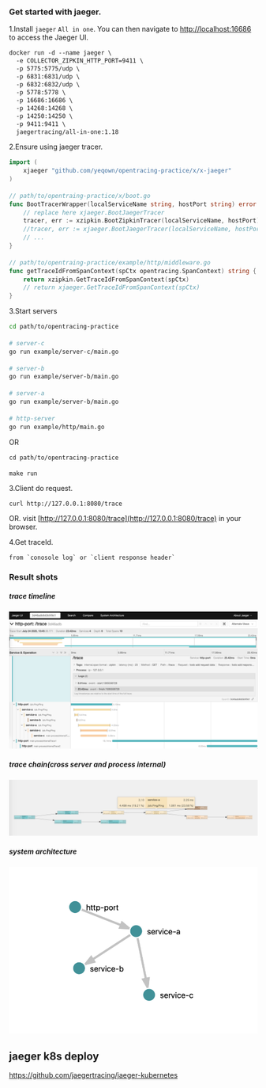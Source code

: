 ### Get started with jaeger.

1.Install `jaeger` `All in one`. You can then navigate to [http://localhost:16686](http://localhost:16686) to access the Jaeger UI.

```shell script
docker run -d --name jaeger \
  -e COLLECTOR_ZIPKIN_HTTP_PORT=9411 \
  -p 5775:5775/udp \
  -p 6831:6831/udp \
  -p 6832:6832/udp \
  -p 5778:5778 \
  -p 16686:16686 \
  -p 14268:14268 \
  -p 14250:14250 \
  -p 9411:9411 \
  jaegertracing/all-in-one:1.18
```

2.Ensure using jaeger tracer.

```go
import (
    xjaeger "github.com/yeqown/opentracing-practice/x/x-jaeger"
)

// path/to/opentraing-practice/x/boot.go
func BootTracerWrapper(localServiceName string, hostPort string) error {
    // replace here xjaeger.BootJaegerTracer
    tracer, err := xzipkin.BootZipkinTracer(localServiceName, hostPort) 
    //tracer, err := xjaeger.BootJaegerTracer(localServiceName, hostPort)
    // ...
}

// path/to/opentraing-practice/example/http/middleware.go
func getTraceIdFromSpanContext(spCtx opentracing.SpanContext) string {
	return xzipkin.GetTraceIdFromSpanContext(spCtx)
	// return xjaeger.GetTraceIdFromSpanContext(spCtx)
}

```

3.Start servers

```sh
cd path/to/opentracing-practice

# server-c
go run example/server-c/main.go

# server-b
go run example/server-b/main.go

# server-a
go run example/server-b/main.go

# http-server
go run example/http/main.go
```

OR 

```
cd path/to/opentracing-practice

make run
```

3.Client do request.

```shell script
curl http://127.0.0.1:8080/trace
```

OR.
visit [http://127.0.0.1:8080/trace](http://127.0.0.1:8080/trace) in your browser.

4.Get traceId.

    from `conosole log` or `client response header`

### Result shots

##### trace timeline
![shot2.png](./shot2.png)

##### trace chain(cross server and process internal)
![shot4.png](./shot4.png)

##### system architecture

![shot3.png](./shot3.png)

## jaeger k8s deploy

https://github.com/jaegertracing/jaeger-kubernetes